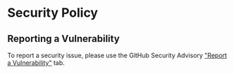 # Security Policy

## Reporting a Vulnerability

To report a security issue, please use the GitHub Security Advisory ["Report a Vulnerability"](https://github.com/rasei/keepass-http-java-client/security/advisories/new) tab.
